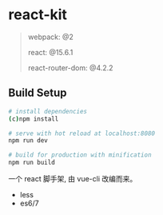 # react-kit

> webpack: @2
>
> react: @15.6.1
>
> react-router-dom: @4.2.2

## Build Setup

``` bash
# install dependencies
(c)npm install

# serve with hot reload at localhost:8080
npm run dev

# build for production with minification
npm run build

```

一个 react 脚手架, 由 vue-cli 改编而来。

+ less
+ es6/7
